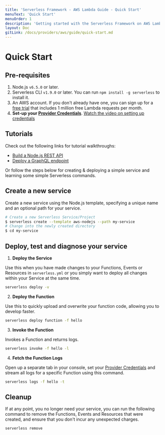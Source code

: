 ```yaml
---
title: 'Serverless Framework - AWS Lambda Guide - Quick Start'
menuText: 'Quick Start'
menuOrder: 1
description: 'Getting started with the Serverless Framework on AWS Lambda'
layout: Doc
gitLink: /docs/providers/aws/guide/quick-start.md
---
```


# Quick Start

## Pre-requisites

1. Node.js `v6.5.0` or later.
2. Serverless CLI `v1.9.0` or later. You can run 
`npm install -g serverless` to install it.
3. An AWS account. If you don't already have one, you can sign up for a [free trial](https://aws.amazon.com/s/dm/optimization/server-side-test/free-tier/free_np/) that includes 1 million free Lambda requests per month.
4. **Set-up your [Provider Credentials](../credentials)**. [Watch the video on setting up credentials](https://www.youtube.com/watch?v=HSd9uYj2LJA)

## Tutorials

Check out the following links for tutorial walkthroughs:

- [Build a Node.js REST API](/blog/serverless-express-rest-api/)
- [Deploy a GraphQL endpoint](/blog/make-serverless-graphql-api-using-lambda-dynamodb/)

Or follow the steps below for creating & deploying a simple service and learning some simple Serverless commands.

## Create a new service

Create a new service using the Node.js template, specifying a unique name and an optional path for your service.

```bash
# Create a new Serverless Service/Project
$ serverless create --template aws-nodejs --path my-service
# Change into the newly created directory
$ cd my-service
```

## Deploy, test and diagnose your service

1. **Deploy the Service**

  Use this when you have made changes to your Functions, Events or Resources in `serverless.yml` or you simply want to deploy all changes within your Service at the same time.

  ```bash
  serverless deploy -v
  ```

2. **Deploy the Function**

  Use this to quickly upload and overwrite your function code, allowing you to develop faster.

  ```bash
  serverless deploy function -f hello
  ```

3. **Invoke the Function**

  Invokes a Function and returns logs.

  ```bash
  serverless invoke -f hello -l
  ```

4. **Fetch the Function Logs**

  Open up a separate tab in your console, set your [Provider Credentials](../credentials) and stream all logs for a specific Function using this command.
  ```bash
  serverless logs -f hello -t
  ```

## Cleanup

If at any point, you no longer need your service, you can run the following command to remove the Functions, Events and Resources that were created, and ensure that you don't incur any unexpected charges.

```bash
serverless remove
```
